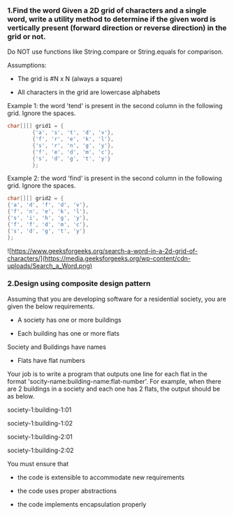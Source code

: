 ### 1.Find the word Given a 2D grid of characters and a single word, write a utility method to determine if the given word is vertically present (forward direction or reverse direction) in the grid or not.

Do NOT use functions like String.compare or String.equals for comparison.

Assumptions:

- The grid is #N x N (always a square)

- All characters in the grid are lowercase alphabets

Example 1: the word 'tend' is present in the second column in the following grid. Ignore the spaces.
```java
char[][] grid1 = {
        {'a', 's', 't', 'd', 'v'},
        {'f', 'r', 'e', 'k', 'l'},
        {'s', 'r', 'n', 'g', 'y'},
        {'f', 'e', 'd', 'm', 'c'},
        {'s', 'd', 'g', 't', 'y'}
        };
```

Example 2: the word 'find' is present in the second column in the following grid. Ignore the spaces.

```java
char[][] grid2 = {
{'a', 'd', 'f', 'd', 'v'},
{'f', 'n', 'e', 'k', 'l'},
{'s', 'i', 'h', 'g', 'y'},
{'f', 'f', 'd', 'm', 'c'},
{'s', 'd', 'g', 't', 'y'}
};
```

![https://www.geeksforgeeks.org/search-a-word-in-a-2d-grid-of-characters/](https://media.geeksforgeeks.org/wp-content/cdn-uploads/Search_a_Word.png)

### 2.Design using composite design pattern

Assuming that you are developing software for a residential society, you are given the below requirements.

- A society has one or more buildings

- Each building has one or more flats

Society and Buildings have names

- Flats have flat numbers

Your job is to write a program that outputs one line for each flat in the format 'socity-name:building-name:flat-number'. For example, when there are 2 buildings in a society and each one has 2 flats, the output should be as below.

society-1:building-1:01

society-1:building-1:02

society-1:building-2:01

society-1:building-2:02

You must ensure that

- the code is extensible to accommodate new requirements

- the code uses proper abstractions

- the code implements encapsulation properly

